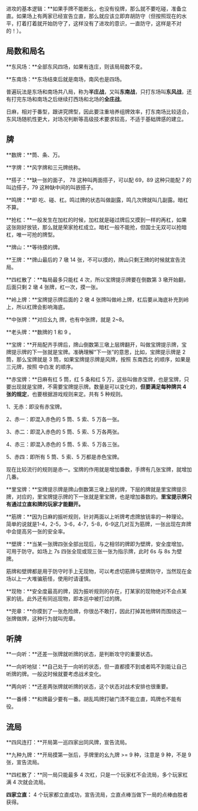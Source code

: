 进攻的基本逻辑：**如果手牌不能断幺，也没有役牌，那么就不要吃碰，准备立直。如果场上有两家已经宣告立直，那么就应该立即弃胡防守（但按照现在的水平，打着打着就开始防守了，这样没有了进攻的意识，一直防守，这样是不对的！）。

## 局数和局名

**东风场：**全部东风四场，如果有连庄，则该局局数不变。

**东南场：**东场结束后就是南场，南风也是四场。

普遍玩法是东场和南场共八局，称为**半庄战**，又叫**东南战**，只打东场叫**东风战**，还有打完东场和南场之后继续打西场和北场的**全庄战**。

日麻，相对于番型，跟讲究牌型，因此要注重培养组牌效率，打东南场比较适合，东风场随机性更大，对场况判断等高级技术要求较高，不适于基础牌感的建立。

## 牌

**数牌：**筒、条、万。

**字牌：**风字牌和三元牌统称。

**搭子：**缺一张的面子， 78 这种叫两面搭子，可以配 69，89 这种只能配 7 的叫边搭子，79 这种缺中间的叫嵌搭子。

**鸣牌：**即 吃、碰、杠。鸣过牌的状态叫做副露，鸣几次牌就叫几副露。暗杠不算。

**抢杠：**一般发生在加杠的时候，加杠就是碰过牌后又摸到一样的再杠，如果这张刚好放铳，那么就是荣家抢杠成立。暗杠一般不能抢，但国士无双可以抢暗杠，唯一可抢的牌型。

**牌山：**等待摸的牌。

**王牌：**牌山最后的 7 墩 14 张，不可以摸的，牌山只剩王牌的时候就宣告流局。

**四杠散了：**每局最多只能杠 4 次，所以宝牌提示牌要在倒数第 3 墩开始翻，后面只剩 2 墩 4 张牌，杠一次，摸一张。

**岭上牌：**宝牌提示牌后面的 2 墩 4 张牌叫做岭上牌，杠后要从海底补充到岭上，所以杠牌会影响海底。

**中张牌：**对应幺九  牌，也有中张牌，就是 2~8。

**老头牌：**数牌的 1 和 9 。

**宝牌：**开局配齐手牌后，牌山倒数第三墩上层牌翻开，叫做宝牌提示牌，宝牌提示牌的下一张就是宝牌。准确理解“下一张”的意思，比如，宝牌提示牌是 2 筒，那么宝牌就是 3 筒，如果宝牌提示牌是风牌，按照 东南西北 的顺序，如果是三元牌，按照 中白发 的顺序。

**赤宝牌：**日麻有红 5 筒，红 5 条和红 5 万，这些叫做赤宝牌，也是宝牌，只要出现就是宝牌，不需要宝牌提示牌。数量是可以变化的，**但要满足每种牌共 4 张的规定**，也要根据游戏规则来定。共有 5 种规则。

1、无赤：即没有赤宝牌。

2、赤一：即混入赤色的 5 筒、5 索、5 万各一张。

3、赤二：即混入赤色的 5 筒、5 索、5 万各两张。

4、赤三：即混入赤色的 5 筒、5 索、5 万各三张。

5、赤四：即所有 5 筒、5 索、5 万都是赤色宝牌。

现在比较流行的规则是赤一。宝牌的作用就是增加番数，手牌有几张宝牌，就增加几番。

**里宝牌：**宝牌提示牌是牌山倒数第三墩上层的牌，下层的牌就是里宝牌提示牌，对应的，里宝牌提示牌的下一张就是里宝牌，也是增加番数的。**里宝提示牌只有通过立直和牌的玩家才能翻开。**

**筋牌：**因为日麻的振听规则，针对两面以上听牌考虑牌放铳率的一种理论。简单的说就是1-4，2-5，3-6，4-7，5-8，6-9这几对互为筋牌，一张出现在弃牌中会提高另一张的安全率。

**壁牌：**当某一张牌四张全部出现后，与之相邻的牌即为壁牌，安全度增加，可用于防守。如场上 7s 四张全现或现三张一张为指示牌，此时 6s 与 8s 为壁牌。

筋牌和壁牌都是用于防守时手上无现物，可以考虑切筋牌与壁牌防守，当然现在金场以上一大堆骗筋怪，使用时请谨慎。

**现物：**安全度最高的牌，因为振听规则的存在，打某家的现物绝对不会点某家的铳。此外还有同巡现物，即本巡中被打过的牌。

**兜章：**你摸到了一张危险牌，你很怂不敢打，因此打掉其他牌转而围绕这一张牌做牌，这种行为就叫兜章。



## 听牌

**一向听：**还差一张牌就听牌的状态，是判断攻守的重要状态。

**一向听地狱：**自己处于一向听的状态，但一直都摸不到或者鸣不到能让自己听牌的牌。一般这时候就要考虑战术变化。

**两向听：**还差两张牌就听牌的状态，这个状态对战术安排也很重要。

**一番缚：**和牌最少要有一番。胡乱鸣牌打破门清不能立直，鸣牌也不能有役。

## 流局

**四风连打：**开局第一巡四家出同风牌，宣告流局。

**九种九牌：**开局摸第一张后，手牌里的幺九牌 >= 9 种，注意是 9 种，不是 9 张，宣告流局。

**四杠散了：**同一局只能最多 4 次杠，只是一个玩家杠不会流局，多个玩家杠满 4 次就会流局。

**四家立直：** 4 个玩家都立直成功，宣告流局，立直点棒当做下一局的点棒由胜者获得。

